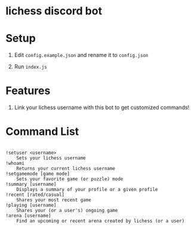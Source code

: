 # lichess discord bot

# Setup

1. Edit `config.example.json` and rename it to `config.json`

2. Run `index.js`

# Features

1. Link your lichess username with this bot to get customized commands!

# Command List
```

!setuser <username>
    Sets your lichess username
!whoami
    Returns your current lichess username
!setgamemode [game mode]
    Sets your favorite game (or puzzle) mode
!summary [username]
    Displays a summary of your profile or a given profile
!recent [rated/casual]
    Shares your most recent game
!playing [username]
    Shares your (or a user's) ongoing game
!arena [username]
    Find an upcoming or recent arena created by lichess (or a user)

```
